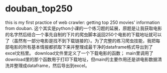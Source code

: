 # douban_top250
this is my first practice of web crawler: getting top 250  movies' information from douban. 这个其实是python小课的一个练习题的延展，原题是让我获取电影的名字然后结合一个事先自制的下片的爬虫脚本返回250个电影的下载地址就可以了（虽然有一部分电影是找不到下载链接的）。为了完整的练习爬虫技能，我把每部电影的所有基本情报都抓取下来并整理成最干净的dataframe格式导出到了excel文档里。
download文件里定义了一个下载电影的函数；
main里调用了download里的那个函数用于打印下载地址，但main的主要作用还是讲电影数据清洗并整理成dataframe，然后导出到excel。
